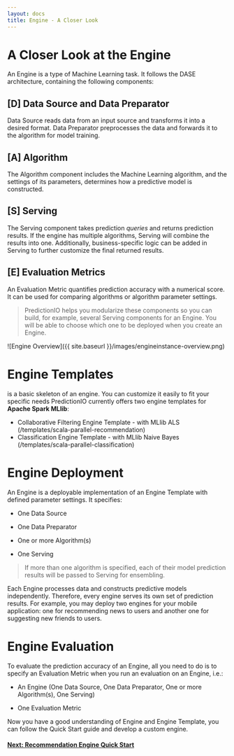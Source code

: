 ```yaml
---
layout: docs
title: Engine - A Closer Look
---
```


# A Closer Look at the Engine

An Engine is a type of Machine Learning task. It follows the DASE architecture, containing the following components:

## [D] Data Source and Data Preparator

Data Source reads data from an input source and transforms it into a desired format. Data Preparator preprocesses the data and forwards it to the algorithm for model training.

## [A] Algorithm

The Algorithm component includes the Machine Learning algorithm, and the settings of its parameters, determines how a predictive model is constructed.

## [S] Serving

The Serving component takes prediction *queries* and returns prediction results. If the engine has multiple algorithms, Serving will combine the results into one. Additionally, business-specific logic can be added in Serving to further customize the final returned results.

## [E] Evaluation Metrics

An Evaluation Metric quantifies prediction accuracy with a numerical score. It can be used for comparing algorithms or algorithm parameter settings.

> PredictionIO helps you modularize these components so you can build, for
example, several Serving components for an Engine. You will be able to choose
which one to be deployed when you create an Engine.


![Engine Overview]({{ site.baseurl }}/images/engineinstance-overview.png)


# Engine Templates

is a basic skeleton of an engine. You can customize it easily to fit your specific needs PredictionIO currently offers two engine templates for **Apache Spark MLlib**:

* Collaborative Filtering Engine Template - with MLlib ALS (/templates/scala-parallel-recommendation)
* Classification Engine Template - with MLlib Naive Bayes  (/templates/scala-parallel-classification)


# Engine Deployment

An Engine is a deployable implementation of an Engine Template with defined
parameter settings. It specifies:

* One Data Source

* One Data Preparator

* One or more Algorithm(s)

* One Serving

> If more than one algorithm is specified, each of their model prediction
results will be passed to Serving for ensembling.

Each Engine processes data and constructs predictive models independently. Therefore, every engine serves its own set of prediction
results. For example, you may deploy two engines for your mobile application: one for recommending news to users and another one for suggesting new friends to users.


# Engine Evaluation

To evaluate the prediction accuracy of an Engine, all you need to do is
to specify an Evaluation Metric when you run an evaluation on an Engine, i.e.:

* An Engine (One Data Source, One Data Preparator, One or more
  Algorithm(s), One Serving)

* One Evaluation Metric

Now you have a good understanding of Engine and Engine Template, you can follow the Quick Start guide and develop a custom engine. 

#### [Next: Recommendation Engine Quick Start](../recommendation/quickstart.html)


